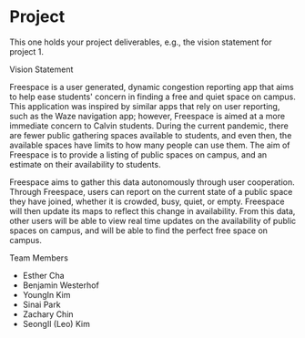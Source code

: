 # Project
This one holds your project deliverables, e.g., the vision statement for project 1.

Vision Statement

Freespace is a user generated, dynamic congestion reporting app that aims to help ease students' concern in finding a free and quiet space on campus. This application was inspired by similar apps that rely on user reporting, such as the Waze navigation app; however, Freespace is aimed at a more immediate concern to Calvin students. During the current pandemic, there are fewer public gathering spaces available to students, and even then, the available spaces have limits to how many people can use them. The aim of Freespace is to provide a listing of public spaces on campus, and an estimate on their availability to students.

Freespace aims to gather this data autonomously through user cooperation. Through Freespace, users can report on the current state of a public space they have joined, whether it is crowded, busy, quiet, or empty. Freespace will then update its maps to reflect this change in availability. From this data, other users will be able to view real time updates on the availability of public spaces on campus, and will be able to find the perfect free space on campus.


Team Members
- Esther Cha
- Benjamin Westerhof
- YoungIn Kim
- Sinai Park
- Zachary Chin
- SeongIl (Leo) Kim

